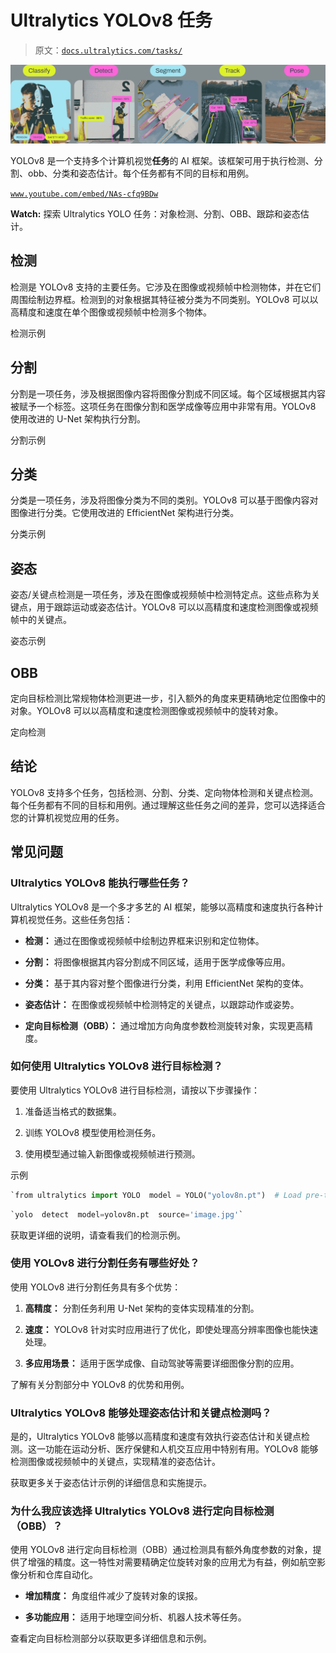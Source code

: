 # Ultralytics YOLOv8 任务

> 原文：[`docs.ultralytics.com/tasks/`](https://docs.ultralytics.com/tasks/)

![Ultralytics YOLO 支持的任务](img/1af10b285d99706a32d28b3363eea675.png)

YOLOv8 是一个支持多个计算机视觉**任务**的 AI 框架。该框架可用于执行检测、分割、obb、分类和姿态估计。每个任务都有不同的目标和用例。

[`www.youtube.com/embed/NAs-cfq9BDw`](https://www.youtube.com/embed/NAs-cfq9BDw)

**Watch:** 探索 Ultralytics YOLO 任务：对象检测、分割、OBB、跟踪和姿态估计。

## 检测

检测是 YOLOv8 支持的主要任务。它涉及在图像或视频帧中检测物体，并在它们周围绘制边界框。检测到的对象根据其特征被分类为不同类别。YOLOv8 可以以高精度和速度在单个图像或视频帧中检测多个物体。

检测示例

## 分割

分割是一项任务，涉及根据图像内容将图像分割成不同区域。每个区域根据其内容被赋予一个标签。这项任务在图像分割和医学成像等应用中非常有用。YOLOv8 使用改进的 U-Net 架构执行分割。

分割示例

## 分类

分类是一项任务，涉及将图像分类为不同的类别。YOLOv8 可以基于图像内容对图像进行分类。它使用改进的 EfficientNet 架构进行分类。

分类示例

## 姿态

姿态/关键点检测是一项任务，涉及在图像或视频帧中检测特定点。这些点称为关键点，用于跟踪运动或姿态估计。YOLOv8 可以以高精度和速度检测图像或视频帧中的关键点。

姿态示例

## OBB

定向目标检测比常规物体检测更进一步，引入额外的角度来更精确地定位图像中的对象。YOLOv8 可以以高精度和速度检测图像或视频帧中的旋转对象。

定向检测

## 结论

YOLOv8 支持多个任务，包括检测、分割、分类、定向物体检测和关键点检测。每个任务都有不同的目标和用例。通过理解这些任务之间的差异，您可以选择适合您的计算机视觉应用的任务。

## 常见问题

### Ultralytics YOLOv8 能执行哪些任务？

Ultralytics YOLOv8 是一个多才多艺的 AI 框架，能够以高精度和速度执行各种计算机视觉任务。这些任务包括：

+   **检测：** 通过在图像或视频帧中绘制边界框来识别和定位物体。

+   **分割：** 将图像根据其内容分割成不同区域，适用于医学成像等应用。

+   **分类：** 基于其内容对整个图像进行分类，利用 EfficientNet 架构的变体。

+   **姿态估计：** 在图像或视频帧中检测特定的关键点，以跟踪动作或姿势。

+   **定向目标检测（OBB）：** 通过增加方向角度参数检测旋转对象，实现更高精度。

### 如何使用 Ultralytics YOLOv8 进行目标检测？

要使用 Ultralytics YOLOv8 进行目标检测，请按以下步骤操作：

1.  准备适当格式的数据集。

1.  训练 YOLOv8 模型使用检测任务。

1.  使用模型通过输入新图像或视频帧进行预测。

示例

```py
`from ultralytics import YOLO  model = YOLO("yolov8n.pt")  # Load pre-trained model results = model.predict(source="image.jpg")  # Perform object detection results[0].show()` 
```

```py
`yolo  detect  model=yolov8n.pt  source='image.jpg'` 
```

获取更详细的说明，请查看我们的检测示例。

### 使用 YOLOv8 进行分割任务有哪些好处？

使用 YOLOv8 进行分割任务具有多个优势：

1.  **高精度：** 分割任务利用 U-Net 架构的变体实现精准的分割。

1.  **速度：** YOLOv8 针对实时应用进行了优化，即使处理高分辨率图像也能快速处理。

1.  **多应用场景：** 适用于医学成像、自动驾驶等需要详细图像分割的应用。

了解有关分割部分中 YOLOv8 的优势和用例。

### Ultralytics YOLOv8 能够处理姿态估计和关键点检测吗？

是的，Ultralytics YOLOv8 能够以高精度和速度有效执行姿态估计和关键点检测。这一功能在运动分析、医疗保健和人机交互应用中特别有用。YOLOv8 能够检测图像或视频帧中的关键点，实现精准的姿态估计。

获取更多关于姿态估计示例的详细信息和实施提示。

### 为什么我应该选择 Ultralytics YOLOv8 进行定向目标检测（OBB）？

使用 YOLOv8 进行定向目标检测（OBB）通过检测具有额外角度参数的对象，提供了增强的精度。这一特性对需要精确定位旋转对象的应用尤为有益，例如航空影像分析和仓库自动化。

+   **增加精度：** 角度组件减少了旋转对象的误报。

+   **多功能应用：** 适用于地理空间分析、机器人技术等任务。

查看定向目标检测部分以获取更多详细信息和示例。
